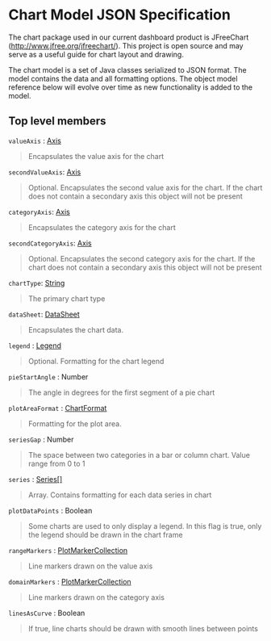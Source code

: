 # Chart Model JSON Specification

The chart package used in our current dashboard product is JFreeChart (http://www.jfree.org/jfreechart/). This project is open source and may serve as a useful guide for chart layout and drawing.

The chart model is a set of Java classes serialized to JSON format. The model contains the data and all formatting options. The object model reference below will evolve over time as new functionality is added to the model. 

## Top level members

`valueAxis` : [Axis](axis.md) 
> Encapsulates the value axis for the chart

`secondValueAxis`: [Axis](axis.md) 
> Optional. Encapsulates the second value axis for the chart. If the chart does not contain a secondary axis this object will not be present

`categoryAxis`: [Axis](axis.md)
> Encapsulates the category axis for the chart

`secondCategoryAxis`: [Axis](axis.md) 
> Optional. Encapsulates the second category axis for the chart. If the chart does not contain a secondary axis this object will not be present

`chartType`: [String](chart-type.md) 
> The primary chart type
 
`dataSheet`: [DataSheet](data-sheet.md)
> Encapsulates the chart data.

`legend` : [Legend](legend.md)
> Optional. Formatting for the chart legend

`pieStartAngle` : Number
> The angle in degrees for the first segment of a pie chart

`plotAreaFormat` : [ChartFormat](chart-format.md)
> Formatting for the plot area.

`seriesGap` : Number
> The space between two categories in a bar or column chart. Value range from 0 to 1

`series` : [Series\[\]](series.md)
> Array. Contains formatting for each data series in chart

`plotDataPoints` : Boolean
> Some charts are used to only display a legend. In this flag is true, only the legend should be drawn in the chart frame

`rangeMarkers` : [PlotMarkerCollection](plot-marker-collection.md)
> Line markers drawn on the value axis

`domainMarkers` : [PlotMarkerCollection](plot-marker-collection.md)
> Line markers drawn on the category axis

`linesAsCurve` : Boolean
> If true, line charts should be drawn with smooth lines between points











